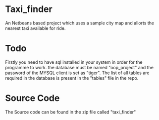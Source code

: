 # Taxi_finder
An Netbeans based project which uses a sample city map and allorts the nearest taxi available for ride.
# Todo
Firstly you need to have sql installed in your system in order for the programme to work. the database must be named "oop_project" and the password of the MYSQL client is set as "tiger". The list of all tables are required in the database is present in the "tables" file in the repo.
# Source Code
The Source code can be found in the zip file called "taxi_finder"
